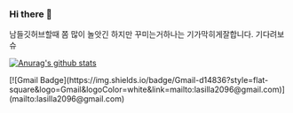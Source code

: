 ### Hi there 👋

남들깃허브할때 쫌 많이 놀앗긴 하지만 꾸미는거하나는 기가막히게잘합니다. 기다려보슈

[![Anurag's github stats](https://github-readme-stats.vercel.app/api?username=lasilla20)](https://github.com/anuraghazra/github-readme-stats)
</div>
[![Gmail Badge](https://img.shields.io/badge/Gmail-d14836?style=flat-square&logo=Gmail&logoColor=white&link=mailto:lasilla2096@gmail.com)](mailto:lasilla2096@gmail.com)

##
<!--
**lasilla20/lasilla20** is a ✨ _special_ ✨ repository because its `README.md` (this file) appears on your GitHub profile.

Here are some ideas to get you started:

- 🔭 I’m currently working on ...
- 🌱 I’m currently learning ...
- 👯 I’m looking to collaborate on ...
- 🤔 I’m looking for help with ...
- 💬 Ask me about ...
- 📫 How to reach me: ...
- 😄 Pronouns: ...
- ⚡ Fun fact: ...
-->
